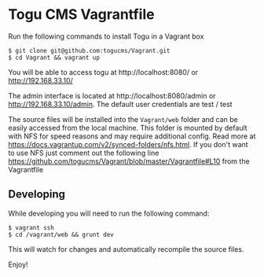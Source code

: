 Togu CMS Vagrantfile
=======

Run the following commands to install Togu in a Vagrant box

```
$ git clone git@github.com:togucms/Vagrant.git
$ cd Vagrant && vagrant up
```

You will be able to access togu at http://localhost:8080/ or http://192.168.33.10/

The admin interface is located at http://localhost:8080/admin or http://192.168.33.10/admin. The default user credentials are test / test

The source files will be installed into the `Vagrant/web` folder and can be easily accessed from the local machine. This folder is mounted by default with NFS for speed reasons and may require additional config. Read more at https://docs.vagrantup.com/v2/synced-folders/nfs.html. If you don't want to use NFS just comment out the following line https://github.com/togucms/Vagrant/blob/master/Vagrantfile#L10 from the Vagrantfile

## Developing

While developing you will need to run the following command:

```
$ vagrant ssh
$ cd /vagrant/web && grunt dev
```

This will watch for changes and automatically recompile the source files.

Enjoy!
